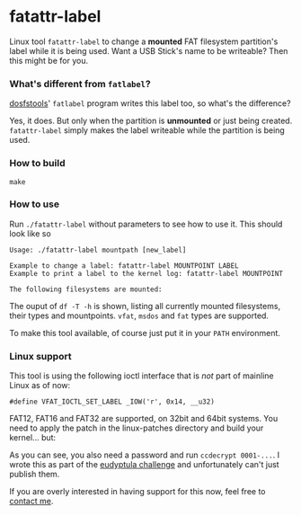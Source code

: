 # fatattr-label
Linux tool `fatattr-label` to change a __mounted__ FAT filesystem partition's
label while it is being used. Want a USB Stick's name to be writeable?
Then this might be for you.

### What's different from `fatlabel`?
[dosfstools](https://github.com/dosfstools/dosfstools)' `fatlabel` program writes
this label too, so what's the difference?

Yes, it does. But only when the partition is __unmounted__ or just being
created. `fatattr-label` simply makes the label writeable while the partition
is being used.

### How to build
`make`

### How to use
Run `./fatattr-label` without parameters to see how to use it. This should
look like so

	Usage: ./fatattr-label mountpath [new_label]

	Example to change a label: fatattr-label MOUNTPOINT LABEL
	Example to print a label to the kernel log: fatattr-label MOUNTPOINT

	The following filesystems are mounted:

The ouput of `df -T -h` is shown, listing all currently mounted filesystems,
their types and mountpoints. `vfat`, `msdos` and `fat` types are supported.

To make this tool available, of course just put it in your `PATH` environment.

### Linux support
This tool is using the following ioctl interface that is *not* part of mainline
Linux as of now:

    #define VFAT_IOCTL_SET_LABEL _IOW('r', 0x14, __u32)

FAT12, FAT16 and FAT32 are supported, on 32bit and 64bit systems. You need to
apply the patch in the linux-patches directory and build your kernel... but:

As you can see, you also need a password and run `ccdecrypt 0001-...`. I wrote
this as part of the [eudyptula challenge](http://eudyptula-challenge.org/)
and unfortunately can't just publish them.

If you are overly interested in having support for this now, feel free to
[contact me](mailto:martink@posteo.de).
